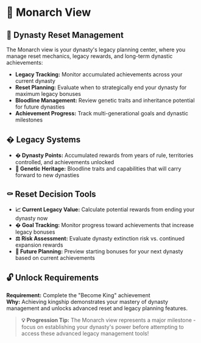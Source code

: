 # 👑 Monarch View

## 🔄 Dynasty Reset Management

The Monarch view is your dynasty's legacy planning center, where you manage reset mechanics, legacy rewards, and long-term dynastic achievements:

- **Legacy Tracking:** Monitor accumulated achievements across your current dynasty
- **Reset Planning:** Evaluate when to strategically end your dynasty for maximum legacy bonuses
- **Bloodline Management:** Review genetic traits and inheritance potential for future dynasties
- **Achievement Progress:** Track multi-generational goals and dynastic milestones

## � Legacy Systems

- **� Dynasty Points:** Accumulated rewards from years of rule, territories controlled, and achievements unlocked
- **🧬 Genetic Heritage:** Bloodline traits and capabilities that will carry forward to new dynasties

## ⚰️ Reset Decision Tools

- **📈 Current Legacy Value:** Calculate potential rewards from ending your dynasty now
- **� Goal Tracking:** Monitor progress toward achievements that increase legacy bonuses
- **⚖️ Risk Assessment:** Evaluate dynasty extinction risk vs. continued expansion rewards
- **🔮 Future Planning:** Preview starting bonuses for your next dynasty based on current achievements

## 🔓 Unlock Requirements

**Requirement:** Complete the "Become King" achievement  
**Why:** Achieving kingship demonstrates your mastery of dynasty management and unlocks advanced reset and legacy planning features.

> **💡 Progression Tip:** The Monarch view represents a major milestone - focus on establishing your dynasty's power before attempting to access these advanced legacy management tools!
